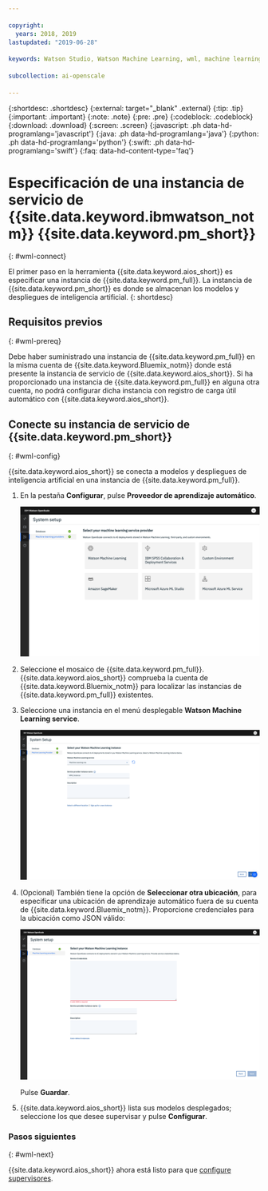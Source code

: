 ```yaml
---

copyright:
  years: 2018, 2019
lastupdated: "2019-06-28"

keywords: Watson Studio, Watson Machine Learning, wml, machine learning, services

subcollection: ai-openscale

---
```


{:shortdesc: .shortdesc}
{:external: target="_blank" .external}
{:tip: .tip}
{:important: .important}
{:note: .note}
{:pre: .pre}
{:codeblock: .codeblock}
{:download: .download}
{:screen: .screen}
{:javascript: .ph data-hd-programlang='javascript'}
{:java: .ph data-hd-programlang='java'}
{:python: .ph data-hd-programlang='python'}
{:swift: .ph data-hd-programlang='swift'}
{:faq: data-hd-content-type='faq'}

# Especificación de una instancia de servicio de {{site.data.keyword.ibmwatson_notm}} {{site.data.keyword.pm_short}}
{: #wml-connect}

El primer paso en la herramienta {{site.data.keyword.aios_short}} es especificar una instancia de {{site.data.keyword.pm_full}}. La instancia de {{site.data.keyword.pm_short}} es donde se almacenan los modelos y despliegues de inteligencia artificial.
{: shortdesc}

## Requisitos previos
{: #wml-prereq}

Debe haber suministrado una instancia de {{site.data.keyword.pm_full}} en la misma cuenta de {{site.data.keyword.Bluemix_notm}} donde
está presente la instancia de servicio de {{site.data.keyword.aios_short}}. Si ha proporcionado una instancia de {{site.data.keyword.pm_full}} en alguna otra cuenta, no
podrá configurar dicha instancia con registro de carga útil automático con {{site.data.keyword.aios_short}}.

## Conecte su instancia de servicio de {{site.data.keyword.pm_short}}
{: #wml-config}

{{site.data.keyword.aios_short}} se conecta a modelos y despliegues de inteligencia artificial en una instancia de {{site.data.keyword.pm_full}}.

1.  En la pestaña **Configurar**, pulse **Proveedor de aprendizaje automático**.

    ![Se muestra la pantalla Seleccionar el proveedor de servicio de aprendizaje automático con mosaicos para los motores de aprendizaje automático soportados](images/wos-machine-learning-providers-selection.png)

2.  Seleccione el mosaico de {{site.data.keyword.pm_full}}. {{site.data.keyword.aios_short}} comprueba la cuenta de {{site.data.keyword.Bluemix_notm}} para localizar las instancias de
{{site.data.keyword.pm_full}} existentes. 
3. Seleccione una instancia en el menú desplegable **Watson Machine Learning service**.

    ![Seleccionar servicio de {{site.data.keyword.pm_short}}](images/gs-set-wml.png)

4.  (Opcional) También tiene la opción de **Seleccionar otra ubicación**, para especificar una ubicación de aprendizaje automático fuera de su cuenta de {{site.data.keyword.Bluemix_notm}}. Proporcione credenciales para la ubicación como JSON válido:

    ![Establecer instancia de {{site.data.keyword.pm_short}}](images/gs-get-wml.png)

    Pulse **Guardar**.

1.  {{site.data.keyword.aios_short}} lista sus modelos desplegados; seleccione los que desee supervisar y pulse **Configurar**.

### Pasos siguientes
{: #wml-next}

{{site.data.keyword.aios_short}} ahora está listo para que [configure supervisores](/docs/services/ai-openscale?topic=ai-openscale-mo-config).
